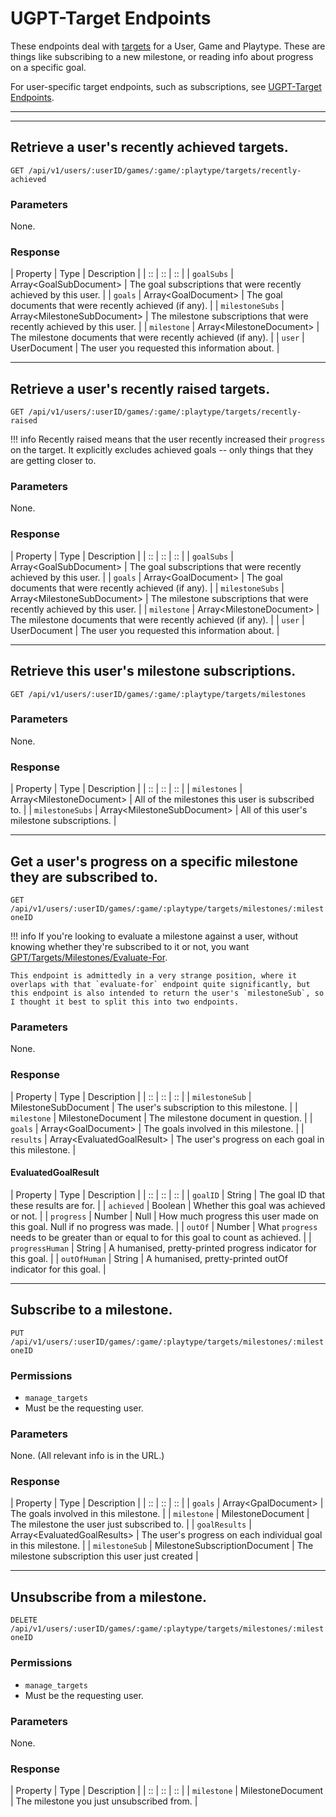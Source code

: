 # UGPT-Target Endpoints

These endpoints deal with [targets](../../api/terminology.md) for a User, Game and Playtype. These are things like subscribing to a new milestone, or reading info about progress on a specific goal.

For user-specific target endpoints, such as subscriptions, see [UGPT-Target Endpoints](./ugpt-targets.md).

*****

*****

## Retrieve a user's recently achieved targets.

`GET /api/v1/users/:userID/games/:game/:playtype/targets/recently-achieved`

### Parameters

None.

### Response

| Property | Type | Description |
| :: | :: | :: |
| `goalSubs` | Array&lt;GoalSubDocument&gt; | The goal subscriptions that were recently achieved by this user. |
| `goals` | Array&lt;GoalDocument&gt; | The goal documents that were recently achieved (if any). |
| `milestoneSubs` | Array&lt;MilestoneSubDocument&gt; | The milestone subscriptions that were recently achieved by this user. |
| `milestone` | Array&lt;MilestoneDocument&gt; | The milestone documents that were recently achieved (if any). |
| `user` | UserDocument | The user you requested this information about. |

*****

## Retrieve a user's recently raised targets.

`GET /api/v1/users/:userID/games/:game/:playtype/targets/recently-raised`

!!! info
	Recently raised means that the user recently increased their `progress` on the target. It explicitly excludes achieved goals -- only things that they are getting closer to.

### Parameters

None.

### Response

| Property | Type | Description |
| :: | :: | :: |
| `goalSubs` | Array&lt;GoalSubDocument&gt; | The goal subscriptions that were recently achieved by this user. |
| `goals` | Array&lt;GoalDocument&gt; | The goal documents that were recently achieved (if any). |
| `milestoneSubs` | Array&lt;MilestoneSubDocument&gt; | The milestone subscriptions that were recently achieved by this user. |
| `milestone` | Array&lt;MilestoneDocument&gt; | The milestone documents that were recently achieved (if any). |
| `user` | UserDocument | The user you requested this information about. |

*****

## Retrieve this user's milestone subscriptions.

`GET /api/v1/users/:userID/games/:game/:playtype/targets/milestones`

### Parameters

None.

### Response

| Property | Type | Description |
| :: | :: | :: |
| `milestones` | Array&lt;MilestoneDocument&gt; | All of the milestones this user is subscribed to. |
| `milestoneSubs` | Array&lt;MilestoneSubDocument&gt; | All of this user's milestone subscriptions. |

*****

## Get a user's progress on a specific milestone they are subscribed to.

`GET /api/v1/users/:userID/games/:game/:playtype/targets/milestones/:milestoneID`

!!! info
	If you're looking to evaluate a milestone against a user, without knowing whether they're
	subscribed to it or not, you want [GPT/Targets/Milestones/Evaluate-For](gpt-targets.md#evaluate-a-milestone-for-a-user-even-if-they-arent-subscribed-to-it).

	This endpoint is admittedly in a very strange position, where it overlaps with that `evaluate-for` endpoint quite significantly, but this endpoint is also intended to return the user's `milestoneSub`, so I thought it best to split this into two endpoints.

### Parameters

None.

### Response

| Property | Type | Description |
| :: | :: | :: |
| `milestoneSub` | MilestoneSubDocument | The user's subscription to this milestone. |
| `milestone` | MilestoneDocument | The milestone document in question. |
| `goals` | Array&lt;GoalDocument&gt; | The goals involved in this milestone. |
| `results` | Array&lt;EvaluatedGoalResult&gt; | The user's progress on each goal in this milestone. |

#### EvaluatedGoalResult

| Property | Type | Description |
| :: | :: | :: |
| `goalID` | String | The goal ID that these results are for. |
| `achieved` | Boolean | Whether this goal was achieved or not. |
| `progress` | Number \| Null | How much progress this user made on this goal. Null if no progress was made. |
| `outOf` | Number | What `progress` needs to be greater than or equal to for this goal to count as achieved. |
| `progressHuman` | String | A humanised, pretty-printed progress indicator for this goal. |
| `outOfHuman` | String | A humanised, pretty-printed outOf indicator for this goal. |

*****

## Subscribe to a milestone.

`PUT /api/v1/users/:userID/games/:game/:playtype/targets/milestones/:milestoneID`

### Permissions

- `manage_targets`
- Must be the requesting user.

### Parameters

None. (All relevant info is in the URL.)

### Response

| Property | Type | Description |
| :: | :: | :: |
| `goals` | Array&lt;GpalDocument&gt; | The goals involved in this milestone. |
| `milestone` | MilestoneDocument | The milestone the user just subscribed to. |
| `goalResults` | Array&lt;EvaluatedGoalResults&gt; | The user's progress on each individual goal in this milestone. |
| `milestoneSub` | MilestoneSubscriptionDocument | The milestone subscription this user just created |

*****

## Unsubscribe from a milestone.

`DELETE /api/v1/users/:userID/games/:game/:playtype/targets/milestones/:milestoneID`

### Permissions

- `manage_targets`
- Must be the requesting user.

### Parameters

None.

### Response

| Property | Type | Description |
| :: | :: | :: |
| `milestone` | MilestoneDocument | The milestone you just unsubscribed from. |
